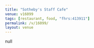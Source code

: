 ```yaml
---
title: "Sotheby's Staff Cafe"
venue: v16099
tags: [restaurant, food, "fhrs:413911"]
permalink: /v/16099/
layout: venue
---
```

null